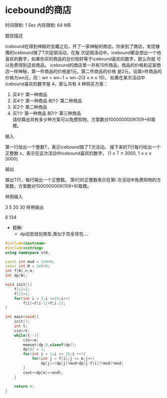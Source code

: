 # icebound的商店
时间限制: 1 Sec  内存限制: 64 MB

题目描述

icebound在得到神殿的宝藏之后，开了一家神秘的商店。你来到了商店，发现慷慨的icebound搞了T次促销活动。在每 次促销活动中，icebound都会想出一个他喜欢的数字，如果你买的商品的总价刚好等于icebound喜欢的数字，那么你就 可以免费得到这些商品。
icebound的商店里一共有15件商品，商品的价格和这家商店一样神秘，第一件商品的价格是1元，第二件商品的价格 是2元，设第n件商品的价格为wn元，则：wn = wn−1 + wn−2(3 ≤ n ≤ 15)。
如果在某次活动中icebound喜欢的数字是 4，那么共有 4 种购买方案：

1. 买4个 第一种商品  
2. 买4个 第一种商品 和1个 第二种商品  
3. 买2个 第二种商品  
4. 买1个 第一种商品 和1个 第三种商品  
请你算出共有多少种方案可以免费购物，方案数对1000000009(109+9)取模。

输入

第一行给出一个整数T，表示icebound搞了T次活动。
接下来的T行每行给出一个正整数 x，表示在这次活动中icebound喜欢的数字。
(1 ≤ T ≤ 3000, 1 ≤ x ≤ 3000)

输出

输出T行，每行输出一个正整数。
第i行的正整数表示在第i 次活动中免费购物的方案数，方案数对1000000009(109+9)取模。

样例输入

3
5
20
30
样例输出

6
134
- 题解:
  - dp动态规划类型,类似于完全背包....

```c++
#include<iostream>
#include<cstring>
using namespace std;

const int mod = 1e9+9;
const int N = 1e5+9;
int f[N],n,m;
int dp[N];

void init(){
	f[1]=1;
	f[2]=2;
	for(int i = 3;i <=15;i++)
		f[i]=f[i-1]+f[i-2];
} 

int main(void){
	init();
	int t;
	cin>>t;
	while(t--){
		cin>>m;
		memset(dp,0,sizeof(dp));
		dp[0] = 1;
		for(int i = 1;i <= 15;i ++){
			for(int j = f[i];j <= m;j++)
				dp[j]=(dp[j]%mod+dp[j-f[i]]%mod)%mod;
		}
		cout<<dp[m]<<endl;
	}
	
	return 0;
}
```
